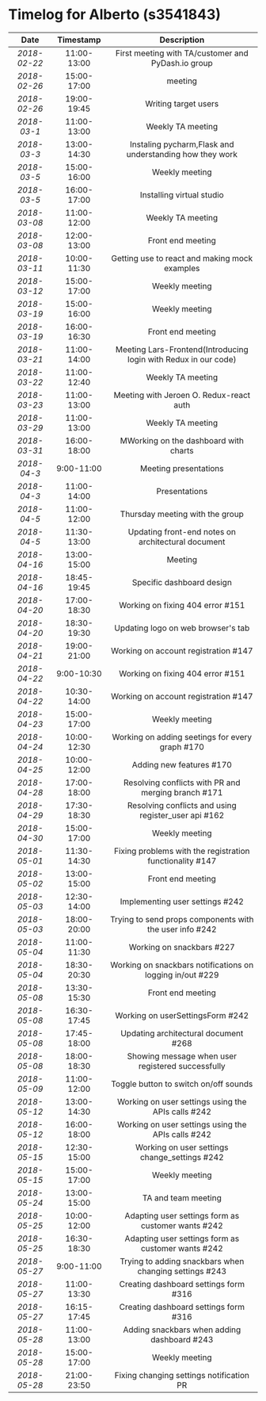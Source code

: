 # Timelog for Alberto (s3541843)

| Date         |   Timestamp | Description                                                       |
| :---:        |       :---: | :---:                                                             |
| *2018-02-22* | 11:00-13:00 | First meeting with TA/customer and PyDash.io group |
| *2018-02-26* | 15:00-17:00 | meeting |
| *2018-02-26* | 19:00-19:45 | Writing target users |
| *2018-03-1* | 11:00-13:00 | Weekly TA meeting |
| *2018-03-3* | 13:00-14:30 | Instaling pycharm,Flask and understanding how they work |
| *2018-03-5* | 15:00-16:00 | Weekly meeting |
| *2018-03-5* | 16:00-17:00 | Installing virtual studio  |
| *2018-03-08* | 11:00-12:00 | Weekly TA meeting |
| *2018-03-08* | 12:00-13:00 | Front end meeting |
| *2018-03-11* | 10:00-11:30 | Getting use to react and making mock examples |
| *2018-03-12* | 15:00-17:00 | Weekly meeting |
| *2018-03-19* | 15:00-16:00 | Weekly meeting |
| *2018-03-19* | 16:00-16:30 | Front end meeting |
| *2018-03-21* | 11:00-14:00 | Meeting Lars-Frontend(Introducing login with Redux in our code) |
| *2018-03-22* | 11:00-12:40 | Weekly TA meeting |
| *2018-03-23* | 11:00-13:00 | Meeting with Jeroen O. Redux-react auth |
| *2018-03-29* | 11:00-13:00 | Weekly TA meeting |
| *2018-03-31* | 16:00-18:00 | MWorking on the dashboard with charts |
| *2018-04-3* | 9:00-11:00 | Meeting presentations |
| *2018-04-3* | 11:00-14:00 | Presentations |
| *2018-04-5* | 11:00-12:00 | Thursday meeting with the group |
| *2018-04-5* | 11:30-13:00 | Updating front-end notes on architectural document |
| *2018-04-16* | 13:00-15:00 | Meeting  |
| *2018-04-16* | 18:45-19:45 | Specific dashboard design |
| *2018-04-20* | 17:00-18:30 | Working on fixing 404 error #151 |
| *2018-04-20* | 18:30-19:30 | Updating logo on web browser's tab |
| *2018-04-21* | 19:00-21:00 | Working on account registration #147 |
| *2018-04-22* | 9:00-10:30 | Working on fixing 404 error #151 |
| *2018-04-22* | 10:30-14:00 | Working on account registration #147 |
| *2018-04-23* | 15:00-17:00 | Weekly meeting |
| *2018-04-24* | 10:00-12:30 | Working on adding seetings for every graph #170 |
| *2018-04-25* | 10:00-12:00 | Adding new features #170 |
| *2018-04-28* | 17:00-18:00 | Resolving conflicts with PR and merging branch #171 |
| *2018-04-29* | 17:30-18:30 | Resolving conflicts and using register_user api #162 |
| *2018-04-30* | 15:00-17:00 | Weekly meeting |
| *2018-05-01* | 11:30-14:30 | Fixing problems with the registration functionality #147 |
| *2018-05-02* | 13:00-15:00 | Front end meeting |
| *2018-05-03* | 12:30-14:00 | Implementing user settings #242 |
| *2018-05-03* | 18:00-20:00 | Trying to send props components with the user info #242 |
| *2018-05-04* | 11:00-11:30 | Working on snackbars #227 |
| *2018-05-04* | 18:30-20:30 | Working on snackbars notifications on logging in/out #229 |
| *2018-05-08* | 13:30-15:30 | Front end meeting |
| *2018-05-08* | 16:30-17:45 | Working on userSettingsForm #242 |
| *2018-05-08* | 17:45-18:00 | Updating architectural document #268 |
| *2018-05-08* | 18:00-18:30 | Showing message when user registered successfully |
| *2018-05-09* | 11:00-12:00 | Toggle button to switch on/off sounds |
| *2018-05-12* | 13:00-14:30 | Working on user settings using the APIs calls #242 |
| *2018-05-12* | 16:00-18:00 | Working on user settings using the APIs calls #242 |
| *2018-05-15* | 12:30-15:00 | Working on user settings change_settings #242 |
| *2018-05-15* | 15:00-17:00 | Weekly meeting |
| *2018-05-24* | 13:00-15:00 | TA and team meeting |
| *2018-05-25* | 10:00-12:00 | Adapting user settings form as customer wants #242 |
| *2018-05-25* | 16:30-18:30 | Adapting user settings form as customer wants #242 |
| *2018-05-27* | 9:00-11:00 | Trying to adding snackbars when changing settings #243 |
| *2018-05-27* | 11:00-13:30 | Creating dashboard settings form #316 |
| *2018-05-27* | 16:15-17:45 | Creating dashboard settings form #316 |
| *2018-05-28* | 11:00-13:00 | Adding snackbars when adding dashboard #243|
| *2018-05-28* | 15:00-17:00 | Weekly meeting |
| *2018-05-28* | 21:00-23:50 | Fixing changing settings notification PR |

